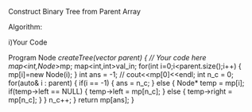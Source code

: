Construct Binary Tree from Parent Array


Algorithm:

  i)Your Code
  
Program
  Node *createTree(vector<int> parent) {
        // Your code here
        map<int,Node*>mp;
        map<int,int>val_in;
        for(int i=0;i<parent.size();i++)
        {
            mp[i]=new Node(i);
        }
        int ans = -1;
        // cout<<mp[0]<<endl;
        int n_c = 0;
        for(auto& i : parent)
        {
            if(i == -1)
            {
                ans = n_c;
            }
            else
            {
                Node* temp = mp[i];
                if(temp->left == NULL)
                {
                    temp->left = mp[n_c];
                }
                else
                {
                    temp->right = mp[n_c];
                }
            }
            n_c++;
        }
        return mp[ans];
    }
